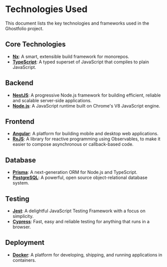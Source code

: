 # Technologies Used

This document lists the key technologies and frameworks used in the Ghostfolio project.

## Core Technologies

*   **[Nx](https://nx.dev)**: A smart, extensible build framework for monorepos.
*   **[TypeScript](https://www.typescriptlang.org/)**: A typed superset of JavaScript that compiles to plain JavaScript.

## Backend

*   **[NestJS](https://nestjs.com/)**: A progressive Node.js framework for building efficient, reliable and scalable server-side applications.
*   **[Node.js](https://nodejs.org/)**: A JavaScript runtime built on Chrome's V8 JavaScript engine.

## Frontend

*   **[Angular](https://angular.io/)**: A platform for building mobile and desktop web applications.
*   **[RxJS](https://rxjs.dev/)**: A library for reactive programming using Observables, to make it easier to compose asynchronous or callback-based code.

## Database

*   **[Prisma](https://www.prisma.io/)**: A next-generation ORM for Node.js and TypeScript.
*   **[PostgreSQL](https://www.postgresql.org/)**: A powerful, open source object-relational database system.

## Testing

*   **[Jest](https://jestjs.io/)**: A delightful JavaScript Testing Framework with a focus on simplicity.
*   **[Cypress](https://www.cypress.io/)**: Fast, easy and reliable testing for anything that runs in a browser.

## Deployment

*   **[Docker](https://www.docker.com/)**: A platform for developing, shipping, and running applications in containers.

